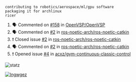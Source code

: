 ```
contributing to robotics/aerospace/ml/gpu software
packaging it for archlinux
ricer
```

<!--START_SECTION:activity-->
1. 🗣 Commented on [#158](https://github.com/OpenVSP/OpenVSP/issues/158) in [OpenVSP/OpenVSP](https://github.com/OpenVSP/OpenVSP)
2. 🗣 Commented on [#2](https://github.com/ros-noetic-arch/ros-noetic-catkin/issues/2) in [ros-noetic-arch/ros-noetic-catkin](https://github.com/ros-noetic-arch/ros-noetic-catkin)
3. ❗️ Closed issue [#2](https://github.com/ros-noetic-arch/ros-noetic-catkin/issues/2) in [ros-noetic-arch/ros-noetic-catkin](https://github.com/ros-noetic-arch/ros-noetic-catkin)
4. 🗣 Commented on [#2](https://github.com/ros-noetic-arch/ros-noetic-catkin/issues/2) in [ros-noetic-arch/ros-noetic-catkin](https://github.com/ros-noetic-arch/ros-noetic-catkin)
5. ❗️ Opened issue [#4](https://github.com/acxz/gym-continuous-classic-control/issues/4) in [acxz/gym-continuous-classic-control](https://github.com/acxz/gym-continuous-classic-control)
<!--END_SECTION:activity-->


![statz](https://github-readme-stats.vercel.app/api?username=acxz&include_all_commits=true&show_icons=true)

[![lngwgez](https://github-readme-stats.vercel.app/api/top-langs/?username=acxz&layout=compact)](https://github.com/acxz/github-readme-stats)


<!--
**acxz/acxz** is a ✨ _special_ ✨ repository because its `README.md` (this file) appears on your GitHub profile.

Here are some ideas to get you started:

- 🔭 I’m currently working on ...
- 🌱 I’m currently learning ...
- 👯 I’m looking to collaborate on ...
- 🤔 I’m looking for help with ...
- 💬 Ask me about ...
- 📫 How to reach me: ...
- 😄 Pronouns: ...
- ⚡ Fun fact: ...
-->
